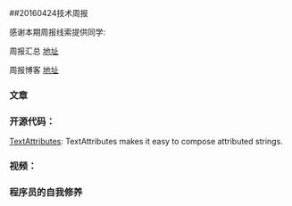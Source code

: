 
##20160424技术周报

感谢本期周报线索提供同学: 

周报汇总 [地址](https://github.com/BaiduHiDeviOS/iOS-Tech-Weekly)

周报博客 [地址](http://baiduhidevios.github.io/)

### 文章


### 开源代码：

[TextAttributes](https://github.com/delba/TextAttributes): TextAttributes makes it easy to compose attributed strings.

### 视频：


### 程序员的自我修养
